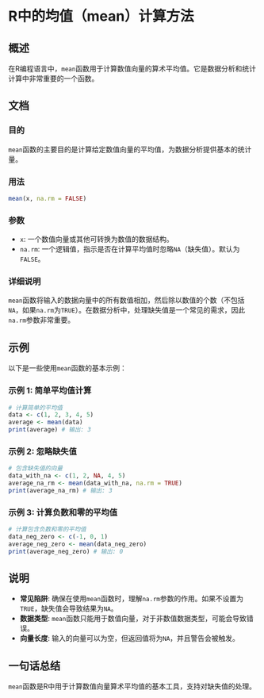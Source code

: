 <!--
Meta Description: # R中的均值（mean）计算方法 ## 概述 在R编程语言中，`mean`函数用于计算数值向量的算术平均值。它是数据分析和统计计算中非常重要的一个函数。 ## 文档 ### 目的 `mean`函数的主要目的是计算给定数值向量的平均值，为数据分析提供基本的统计量。 ### 用法 ```R mean(...
Meta Keywords: mean, true, print, false, data
-->

# R中的均值（mean）计算方法

## 概述
在R编程语言中，`mean`函数用于计算数值向量的算术平均值。它是数据分析和统计计算中非常重要的一个函数。

## 文档
### 目的
`mean`函数的主要目的是计算给定数值向量的平均值，为数据分析提供基本的统计量。

### 用法
```R
mean(x, na.rm = FALSE)
```

### 参数
- `x`: 一个数值向量或其他可转换为数值的数据结构。
- `na.rm`: 一个逻辑值，指示是否在计算平均值时忽略`NA`（缺失值）。默认为`FALSE`。

### 详细说明
`mean`函数将输入的数据向量中的所有数值相加，然后除以数值的个数（不包括`NA`，如果`na.rm`为`TRUE`）。在数据分析中，处理缺失值是一个常见的需求，因此`na.rm`参数非常重要。

## 示例
以下是一些使用`mean`函数的基本示例：

### 示例 1: 简单平均值计算
```R
# 计算简单的平均值
data <- c(1, 2, 3, 4, 5)
average <- mean(data)
print(average) # 输出: 3
```

### 示例 2: 忽略缺失值
```R
# 包含缺失值的向量
data_with_na <- c(1, 2, NA, 4, 5)
average_na_rm <- mean(data_with_na, na.rm = TRUE)
print(average_na_rm) # 输出: 3
```

### 示例 3: 计算负数和零的平均值
```R
# 计算包含负数和零的平均值
data_neg_zero <- c(-1, 0, 1)
average_neg_zero <- mean(data_neg_zero)
print(average_neg_zero) # 输出: 0
```

## 说明
- **常见陷阱**: 确保在使用`mean`函数时，理解`na.rm`参数的作用。如果不设置为`TRUE`，缺失值会导致结果为`NA`。
- **数据类型**: `mean`函数只能用于数值向量，对于非数值数据类型，可能会导致错误。
- **向量长度**: 输入的向量可以为空，但返回值将为`NA`，并且警告会被触发。

## 一句话总结
`mean`函数是R中用于计算数值向量算术平均值的基本工具，支持对缺失值的处理。